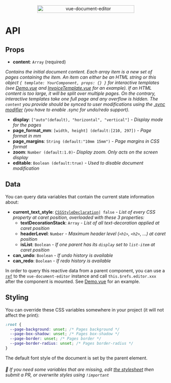 <div align="center">
  <img width="304" height="24" src="https://github.com/motla/vue-document-editor/raw/master/img/logo.png" alt="vue-document-editor">
</div>

# API

## Props
- **content**: `Array` (required)

*Contains the initial document content. Each array item is a new set of pages containing the item. An item can either be an HTML string or this object `{ template: YourComponent, props: {} }` for interactive templates (see [Demo.vue](src/Demo/Demo.vue) and [InvoiceTemplate.vue](src/Demo/InvoiceTemplate.vue) for an example). If an HTML content is too large, it will be split over multiple pages. On the contrary, interactive templates take one full page and any overflow is hidden. The `content` you provide should be synced to user modifications using the [.sync modifier](https://vuejs.org/v2/guide/components-custom-events.html#sync-Modifier) (you have to enable .sync for undo/redo support).*

- **display**: `["auto"(default), "horizontal", "vertical"]` - *Display mode for the pages*
- **page_format_mm**: `[width, height] (default:[210, 297])` - *Page format in mm*
- **page_margins**: `String (default:"10mm 15mm")` - *Page margins in CSS format*
- **zoom**: `Number (default:1.0)`- *Display zoom. Only acts on the screen display*
- **editable**: `Boolean (default:true)` - *Used to disable document modification*

## Data
You can query data variables that contain the current state information about:
- **current_text_style**: [`CSSStyleDeclaration`](https://developer.mozilla.org/en-US/docs/Web/API/CSSStyleDeclaration)`| false` - *List of every CSS property at caret position, overloaded with these 3 properties:*
  - **textDecorationStack**: `Array` - *List of all text-decoration applied at caret position*
  - **headerLevel**: `Number` - *Maximum header level (`<h1>`, `<h2>`, ...) at caret position*
  - **isList**: `Boolean` - *If one parent has its `display` set to `list-item` at caret position*
- **can_undo**: `Boolean` - *If undo history is available*
- **can_redo**: `Boolean` - *If redo history is available*

In order to query this reactive data from a parent component, you can use a [`ref`](https://vuejs.org/v2/api/#ref) to the `vue-document-editor` instance and call `this.$refs.editor.xxx` after the component is mounted. See [Demo.vue](src/Demo/Demo.vue) for an example.

## Styling
You can override these CSS variables somewhere in your project (it will not affect the print):
```css
:root {
  --page-background: unset; /* Pages background */
  --page-box-shadow: unset; /* Pages box-shadow */
  --page-border: unset; /* Pages border */
  --page-border-radius: unset; /* Pages border-radius */
}
```
The default font style of the document is set by the parent element.

###### :speech_balloon: If you need some variables that are missing, edit [the stylesheet](src/DocumentEditor/imports/doc-editor-default-styles.scss) then submit a PR, or overwrite styles using `!important`